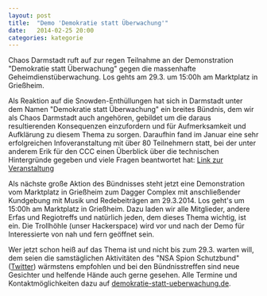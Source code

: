 ```yaml
---
layout: post
title:  "Demo 'Demokratie statt Überwachung'"
date:   2014-02-25 20:00
categories: kategorie
---
```


Chaos Darmstadt ruft auf zur regen Teilnahme an der Demonstration "Demokratie
statt Überwachung" gegen die massenhafte Geheimdienstüberwachung. Los gehts am
29.3. um 15:00h am Marktplatz in Grießheim.

Als Reaktion auf die Snowden-Enthüllungen hat sich in Darmstadt unter dem Namen
"Demokratie statt Überwachung" ein breites Bündnis, dem wir als Chaos Darmstadt
auch angehören, gebildet um die daraus resultierenden Konsequenzen einzufordern
und für Aufmerksamkeit und Aufklärung zu diesem Thema zu sorgen.  Daraufhin
fand im Januar eine sehr erfolgreichen Infoveranstaltung mit über 80
Teilnehmern statt, bei der unter anderem Erik für den CCC einen Überblick über
die technischen Hintergründe gegeben und viele Fragen beantwortet hat:
[Link zur Veranstaltung](https://www.demokratie-statt-ueberwachung.de/8-veranstaltungen/4-auftaktveranstaltung-am-27-01-2014)


Als nächste große Aktion des Bündnisses steht jetzt eine Demonstration vom
Marktplatz in Grießheim zum Dagger Complex mit anschließender Kundgebung mit
Musik und Redebeiträgen am 29.3.2014. Los geht's um 15:00h am Marktplatz in
Grießheim. Dazu laden wir alle Mitglieder, andere Erfas und Regiotreffs und
natürlich jeden, dem dieses Thema wichtig, ist ein. Die Trollhöhle (unser
Hackerspace) wird vor und nach der Demo für Interessierte von nah und fern
geöffnet sein.

Wer jetzt schon heiß auf das Thema ist und nicht bis zum 29.3. warten will, dem
seien die samstäglichen Aktivitäten des "NSA Spion Schutzbund"
([Twitter](https://twitter.com/nsassb)) wärmstens empfohlen und bei den Bündnisstreffen
sind neue Gesichter und helfende Hände auch gerne gesehen. Alle Termine und
Kontaktmöglichkeiten dazu auf [demokratie-statt-ueberwachung.de](http://www.demokratie-statt-ueberwachung.de/).

